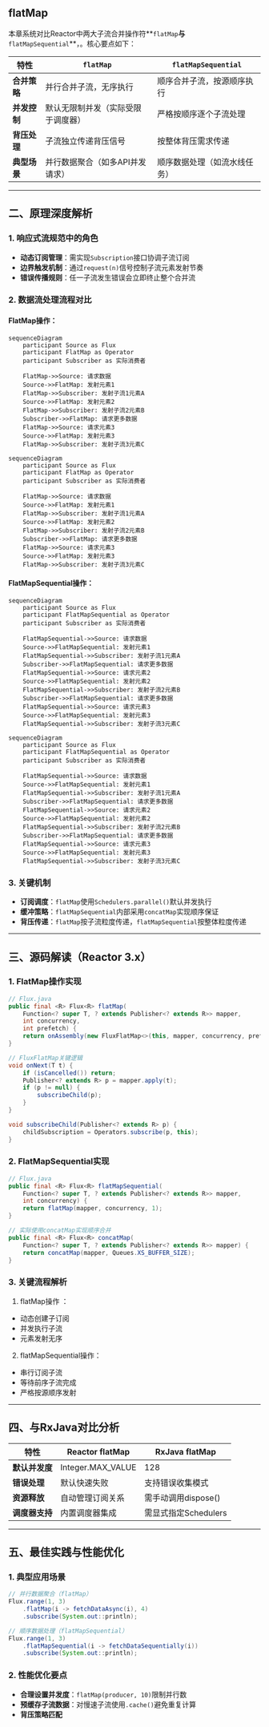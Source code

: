 ## flatMap

本章系统对比Reactor中两大子流合并操作符**`flatMap`**与**`flatMapSequential`**，。核心要点如下：

| 特性         | `flatMap`                          | `flatMapSequential`          |
| ------------ | ---------------------------------- | ---------------------------- |
| **合并策略** | 并行合并子流，无序执行             | 顺序合并子流，按源顺序执行   |
| **并发控制** | 默认无限制并发（实际受限于调度器） | 严格按顺序逐个子流处理       |
| **背压处理** | 子流独立传递背压信号               | 按整体背压需求传递           |
| **典型场景** | 并行数据聚合（如多API并发请求）    | 顺序数据处理（如流水线任务） |

------

## 二、原理深度解析

### 1. 响应式流规范中的角色

- **动态订阅管理**：需实现`Subscription`接口协调子流订阅
- **边界触发机制**：通过`request(n)`信号控制子流元素发射节奏
- **错误传播规则**：任一子流发生错误会立即终止整个合并流

### 2. 数据流处理流程对比

#### FlatMap操作：

```mermaid
sequenceDiagram
    participant Source as Flux
    participant FlatMap as Operator
    participant Subscriber as 实际消费者

    FlatMap->>Source: 请求数据
    Source->>FlatMap: 发射元素1
    FlatMap->>Subscriber: 发射子流1元素A
    Source->>FlatMap: 发射元素2
    FlatMap->>Subscriber: 发射子流2元素B
    Subscriber->>FlatMap: 请求更多数据
    FlatMap->>Source: 请求元素3
    Source->>FlatMap: 发射元素3
    FlatMap->>Subscriber: 发射子流3元素C
```

```mermaid
sequenceDiagram
    participant Source as Flux
    participant FlatMap as Operator
    participant Subscriber as 实际消费者

    FlatMap->>Source: 请求数据
    Source->>FlatMap: 发射元素1
    FlatMap->>Subscriber: 发射子流1元素A
    Source->>FlatMap: 发射元素2
    FlatMap->>Subscriber: 发射子流2元素B
    Subscriber->>FlatMap: 请求更多数据
    FlatMap->>Source: 请求元素3
    Source->>FlatMap: 发射元素3
    FlatMap->>Subscriber: 发射子流3元素C
```

#### FlatMapSequential操作：

```mermaid
sequenceDiagram
    participant Source as Flux
    participant FlatMapSequential as Operator
    participant Subscriber as 实际消费者

    FlatMapSequential->>Source: 请求数据
    Source->>FlatMapSequential: 发射元素1
    FlatMapSequential->>Subscriber: 发射子流1元素A
    Subscriber->>FlatMapSequential: 请求更多数据
    FlatMapSequential->>Source: 请求元素2
    Source->>FlatMapSequential: 发射元素2
    FlatMapSequential->>Subscriber: 发射子流2元素B
    Subscriber->>FlatMapSequential: 请求更多数据
    FlatMapSequential->>Source: 请求元素3
    Source->>FlatMapSequential: 发射元素3
    FlatMapSequential->>Subscriber: 发射子流3元素C
```

```mermaid
sequenceDiagram
    participant Source as Flux
    participant FlatMapSequential as Operator
    participant Subscriber as 实际消费者

    FlatMapSequential->>Source: 请求数据
    Source->>FlatMapSequential: 发射元素1
    FlatMapSequential->>Subscriber: 发射子流1元素A
    Subscriber->>FlatMapSequential: 请求更多数据
    FlatMapSequential->>Source: 请求元素2
    Source->>FlatMapSequential: 发射元素2
    FlatMapSequential->>Subscriber: 发射子流2元素B
    Subscriber->>FlatMapSequential: 请求更多数据
    FlatMapSequential->>Source: 请求元素3
    Source->>FlatMapSequential: 发射元素3
    FlatMapSequential->>Subscriber: 发射子流3元素C
```

### 3. 关键机制

- **订阅调度**：`flatMap`使用`Schedulers.parallel()`默认并发执行
- **缓冲策略**：`flatMapSequential`内部采用`concatMap`实现顺序保证
- **背压传递**：`flatMap`按子流粒度传递，`flatMapSequential`按整体粒度传递

------

## 三、源码解读（Reactor 3.x）

### 1. FlatMap操作实现

```java
// Flux.java
public final <R> Flux<R> flatMap(
    Function<? super T, ? extends Publisher<? extends R>> mapper,
    int concurrency,
    int prefetch) {
    return onAssembly(new FluxFlatMap<>(this, mapper, concurrency, prefetch, false));
}

// FluxFlatMap关键逻辑
void onNext(T t) {
    if (isCancelled()) return;
    Publisher<? extends R> p = mapper.apply(t);
    if (p != null) {
        subscribeChild(p);
    }
}

void subscribeChild(Publisher<? extends R> p) {
    childSubscription = Operators.subscribe(p, this);
}
```

### 2. FlatMapSequential实现

```java
// Flux.java
public final <R> Flux<R> flatMapSequential(
    Function<? super T, ? extends Publisher<? extends R>> mapper,
    int concurrency) {
    return flatMap(mapper, concurrency, 1);
}

// 实际使用concatMap实现顺序合并
public final <R> Flux<R> concatMap(
    Function<? super T, ? extends Publisher<? extends R>> mapper) {
    return concatMap(mapper, Queues.XS_BUFFER_SIZE);
}
```

### 3. 关键流程解析

1.  flatMap操作 ：
- 动态创建子订阅
- 并发执行子流
- 元素发射无序

2. flatMapSequential操作：
- 串行订阅子流
- 等待前序子流完成
- 严格按源顺序发射

------

## 四、与RxJava对比分析

| 特性           | Reactor flatMap   | RxJava flatMap       |
| -------------- | ----------------- | -------------------- |
| **默认并发度** | Integer.MAX_VALUE | 128                  |
| **错误处理**   | 默认快速失败      | 支持错误收集模式     |
| **资源释放**   | 自动管理订阅关系  | 需手动调用dispose()  |
| **调度器支持** | 内置调度器集成    | 需显式指定Schedulers |

------

## 五、最佳实践与性能优化

### 1. 典型应用场景

```java
// 并行数据聚合（flatMap）
Flux.range(1, 3)
    .flatMap(i -> fetchDataAsync(i), 4)
    .subscribe(System.out::println);

// 顺序数据处理（flatMapSequential）
Flux.range(1, 3)
    .flatMapSequential(i -> fetchDataSequentially(i))
    .subscribe(System.out::println);
```

### 2. 性能优化要点

- **合理设置并发度**：`flatMap(producer, 10)`限制并行数
- **预缓存子流数据**：对慢速子流使用`.cache()`避免重复计算
- **背压策略匹配**